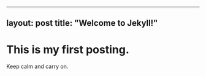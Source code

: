 <!-- --- -->
<!-- layout: post -->
<!-- title: "First Posting" -->
<!-- --- -->
<!--  -->
---
layout: post
title:  "Welcome to Jekyll!"
---

# This is my first posting.

Keep calm and carry on.
